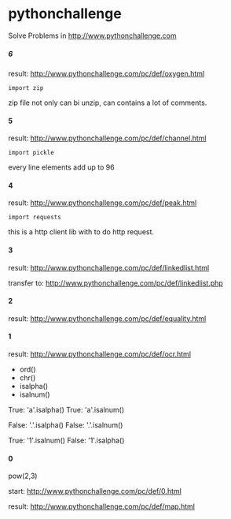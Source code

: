 # pythonchallenge
Solve Problems in http://www.pythonchallenge.com

##### 6
result: http://www.pythonchallenge.com/pc/def/oxygen.html
```
import zip
```
zip file not only can bi unzip, can contains a lot of comments.


#### 5
result: http://www.pythonchallenge.com/pc/def/channel.html
```
import pickle
```
every line elements add up to 96

#### 4
result: http://www.pythonchallenge.com/pc/def/peak.html

```
import requests
```
this is a http client lib with to do http request.


#### 3
result: http://www.pythonchallenge.com/pc/def/linkedlist.html  

transfer to: http://www.pythonchallenge.com/pc/def/linkedlist.php

#### 2
result: http://www.pythonchallenge.com/pc/def/equality.html

#### 1
result: http://www.pythonchallenge.com/pc/def/ocr.html

- ord()   
- chr()   
- isalpha()  
- isalnum()

True: 'a'.isalpha()
True: 'a'.isalnum()

False: '.'.isalpha()
False: '.'.isalnum()

True: '1'.isalnum()
False: '1'.isalpha()

#### 0

pow(2,3)

start: http://www.pythonchallenge.com/pc/def/0.html

result: http://www.pythonchallenge.com/pc/def/map.html
